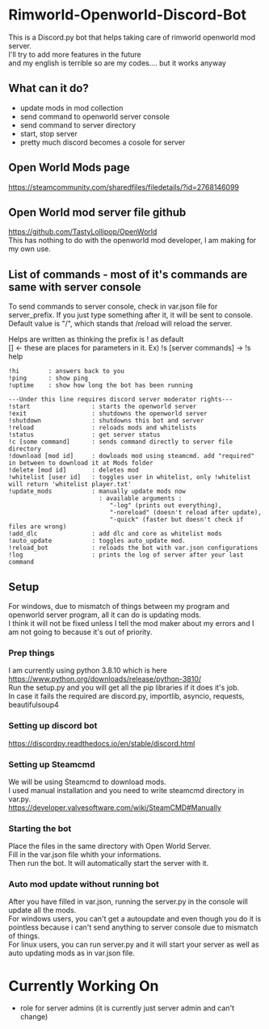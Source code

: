 # Rimworld-Openworld-Discord-Bot
This is a Discord.py bot that helps taking care of rimworld openworld mod server.     
I'll try to add more features in the future    
and my english is terrible so are my codes.... but it works anyway
## What can it do?
* update mods in mod collection
* send command to openworld server console
* send command to server directory
* start, stop server
* pretty much discord becomes a cosole for server

## Open World Mods page

https://steamcommunity.com/sharedfiles/filedetails/?id=2768146099

## Open World mod server file github

https://github.com/TastyLollipop/OpenWorld        
This has nothing to do with the openworld mod developer, I am making for my own use.

## List of commands - most of it's commands are same with server console
To send commands to server console, check in var.json file for server_prefix.
If you just type something after it, it will be sent to console.
Default value is "/", which stands that /reload will reload the server.

Helps are written as thinking the prefix is ! as default    
[] <- these are places for parameters in it. Ex) !s [server commands] -> !s help
```
!hi        : answers back to you
!ping      : show ping
!uptime    : show how long the bot has been running

---Under this line requires discord server moderator rights---
!start                 : starts the openworld server
!exit                  : shutdowns the openworld server
!shutdown              : shutdowns this bot and server
!reload                : reloads mods and whitelists   
!status                : get server status   
!c [some command]      : sends command directly to server file directory   
!download [mod id]     : dowloads mod using steamcmd. add "required" in between to download it at Mods folder
!delete [mod id]       : deletes mod
!whitelist [user id]   : toggles user in whitelist, only !whitelist will return 'whitelist player.txt'
!update_mods           : manually update mods now
                         : available arguments :  
                            "-log" (prints out everything), 
                            "-noreload" (doesn't reload after update),  
                            "-quick" (faster but doesn't check if files are wrong)
!add_dlc               : add dlc and core as whitelist mods
!auto_update           : toggles auto_update mod.
!reload_bot            : reloads the bot with var.json configurations
!log                   : prints the log of server after your last command                 
```

## Setup
For windows, due to mismatch of things between my program and openworld server program, all it can do is updating mods.      
I think it will not be fixed unless I tell the mod maker about my errors and I am not going to because it's out of priority.      
### Prep things
I am currently using python 3.8.10 which is here https://www.python.org/downloads/release/python-3810/          
Run the setup.py and you will get all the pip libraries if it does it's job.        
In case it fails the required are discord.py, importlib, asyncio, requests, beautifulsoup4     

### Setting up discord bot
https://discordpy.readthedocs.io/en/stable/discord.html

### Setting up Steamcmd
We will be using Steamcmd to download mods.   
I used manual installation and you need to write steamcmd directory in var.py.    
https://developer.valvesoftware.com/wiki/SteamCMD#Manually    

### Starting the bot
Place the files in the same directory with Open World Server.    
Fill in the var.json file whith your informations.    
Then run the bot. It will automatically start the server with it.     

### Auto mod update without running bot
After you have filled in var.json, running the server.py in the console will update all the mods.      
For windows users, you can't get a autoupdate and even though you do it is pointless because i can't send anything to server console due to mismatch of things.      
For linux users, you can run server.py and it will start your server as well as auto updating mods as in var.json file.

# Currently Working On
* role for server admins (it is currently just server admin and can't change)
